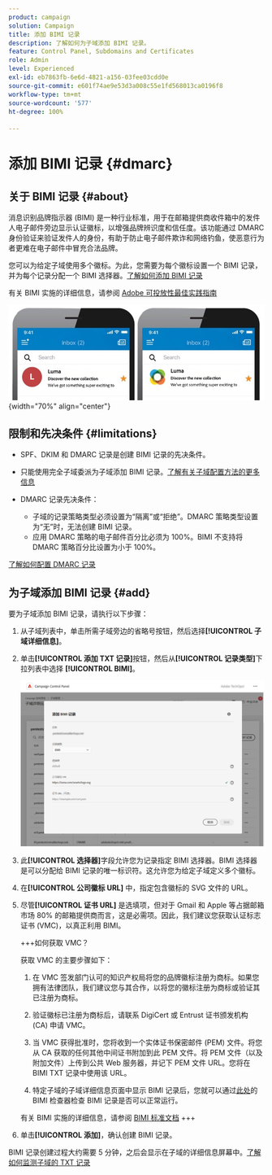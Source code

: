 ```yaml
---
product: campaign
solution: Campaign
title: 添加 BIMI 记录
description: 了解如何为子域添加 BIMI 记录。
feature: Control Panel, Subdomains and Certificates
role: Admin
level: Experienced
exl-id: eb7863fb-6e6d-4821-a156-03fee03cdd0e
source-git-commit: e601f74ae9e53d3a008c55e1fd568013ca0196f8
workflow-type: tm+mt
source-wordcount: '577'
ht-degree: 100%

---
```


# 添加 BIMI 记录 {#dmarc}

## 关于 BIMI 记录 {#about}

消息识别品牌指示器 (BIMI) 是一种行业标准，用于在邮箱提供商收件箱中的发件人电子邮件旁边显示认证徽标，以增强品牌辨识度和信任度。该功能通过 DMARC 身份验证来验证发件人的身份，有助于防止电子邮件欺诈和网络钓鱼，使恶意行为者更难在电子邮件中冒充合法品牌。

您可以为给定子域使用多个徽标。为此，您需要为每个徽标设置一个 BIMI 记录，并为每个记录分配一个 BIMI 选择器。[了解如何添加 BIMI 记录](#add)

有关 BIMI 实施的详细信息，请参阅 [Adobe 可投放性最佳实践指南](https://experienceleague.adobe.com/docs/deliverability-learn/deliverability-best-practice-guide/additional-resources/technotes/implement-bimi.html?lang=zh-Hans)

![](assets/bimi-example.png){width="70%" align="center"}

## 限制和先决条件 {#limitations}

* SPF、DKIM 和 DMARC 记录是创建 BIMI 记录的先决条件。
* 只能使用完全子域委派为子域添加 BIMI 记录。[了解有关子域配置方法的更多信息](subdomains-branding.md#subdomain-delegation-methods)
* DMARC 记录先决条件：

   * 子域的记录策略类型必须设置为“隔离”或“拒绝”。DMARC 策略类型设置为“无”时，无法创建 BIMI 记录。
   * 应用 DMARC 策略的电子邮件百分比必须为 100%。BIMI 不支持将 DMARC 策略百分比设置为小于 100%。

[了解如何配置 DMARC 记录](dmarc.md)

## 为子域添加 BIMI 记录 {#add}

要为子域添加 BIMI 记录，请执行以下步骤：

1. 从子域列表中，单击所需子域旁边的省略号按钮，然后选择&#x200B;**[!UICONTROL 子域详细信息]**。

1. 单击&#x200B;**[!UICONTROL 添加 TXT 记录]**&#x200B;按钮，然后从&#x200B;**[!UICONTROL 记录类型]**&#x200B;下拉列表中选择 **[!UICONTROL BIMI]**。

   ![](assets/bimi-add.png)

1. 此&#x200B;**[!UICONTROL 选择器]**&#x200B;字段允许您为记录指定 BIMI 选择器。BIMI 选择器是可以分配给 BIMI 记录的唯一标识符。这允许您为给定子域定义多个徽标。

1. 在&#x200B;**[!UICONTROL 公司徽标 URL]** 中，指定包含徽标的 SVG 文件的 URL。

1. 尽管&#x200B;**[!UICONTROL 证书 URL]** 是选填项，但对于 Gmail 和 Apple 等占据邮箱市场 80% 的邮箱提供商而言，这是必需项。因此，我们建议您获取认证标志证书 (VMC)，以真正利用 BIMI。

   +++如何获取 VMC？

   获取 VMC 的主要步骤如下：

   1. 在 VMC 签发部门认可的知识产权局将您的品牌徽标注册为商标。如果您拥有法律团队，我们建议您与其合作，以将您的徽标注册为商标或验证其已注册为商标。

   1. 验证徽标已注册为商标后，请联系 DigiCert 或 Entrust 证书颁发机构 (CA) 申请 VMC。

   1. 当 VMC 获得批准时，您将收到一个实体证书保密邮件 (PEM) 文件。将您从 CA 获取的任何其他中间证书附加到此 PEM 文件。将 PEM 文件（以及附加文件）上传到公共 Web 服务器，并记下 PEM 文件 URL。您将在 BIMI TXT 记录中使用该 URL。

   1. 特定子域的子域详细信息页面中显示 BIMI 记录后，您就可以通过[此处](https://bimigroup.org/bimi-generator/)的 BIMI 检查器检查 BIMI 记录是否可以正常运行。

   有关 BIMI 实施的详细信息，请参阅 [BIMI 标准文档](https://bimigroup.org/implementation-guide/)
+++

1. 单击&#x200B;**[!UICONTROL 添加]**，确认创建 BIMI 记录。

BIMI 记录创建过程大约需要 5 分钟，之后会显示在子域的详细信息屏幕中。[了解如何监测子域的 TXT 记录](gs-txt-records.md#monitor)
